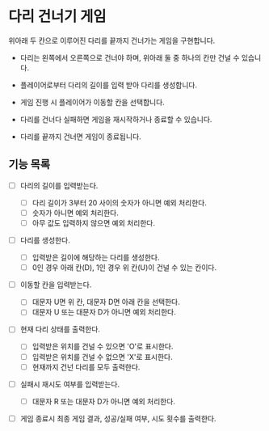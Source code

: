 # 다리 건너기 게임

위아래 두 칸으로 이루어진 다리를 끝까지 건너가는 게임을 구현합니다.

- 다리는 왼쪽에서 오른쪽으로 건너야 하며, 위아래 둘 중 하나의 칸만 건널 수 있습니다.

- 플레이어로부터 다리의 길이를 입력 받아 다리를 생성합니다.

- 게임 진행 시 플레이어가 이동할 칸을 선택합니다.

- 다리를 건너다 실패하면 게임을 재시작하거나 종료할 수 있습니다.

- 다리를 끝까지 건너면 게임이 종료됩니다.

## 기능 목록

- [ ] 다리의 길이를 입력받는다.

  - [ ] 다리 길이가 3부터 20 사이의 숫자가 아니면 예외 처리한다.
  - [ ] 숫자가 아니면 예외 처리한다.
  - [ ] 아무 값도 입력하지 않으면 예외 처리한다.

- [ ] 다리를 생성한다.

  - [ ] 입력받은 길이에 해당하는 다리를 생성한다.
  - [ ] 0인 경우 아래 칸(D), 1인 경우 위 칸(U)이 건널 수 있는 칸이다.

- [ ] 이동할 칸을 입력받는다.

  - [ ] 대문자 U면 위 칸, 대문자 D면 아래 칸을 선택한다.
  - [ ] 대문자 U 또는 대문자 D가 아니면 예외 처리한다.

- [ ] 현재 다리 상태를 출력한다.

  - [ ] 입력받은 위치를 건널 수 있으면 'O'로 표시한다.
  - [ ] 입력받은 위치를 건널 수 없으면 'X'로 표시한다.
  - [ ] 현재까지 건넌 다리를 모두 출력한다.

- [ ] 실패시 재시도 여부를 입력받는다.

  - [ ] 대문자 R 또는 대문자 D가 아니면 예외 처리한다.

- [ ] 게임 종료시 최종 게임 결과, 성공/실패 여부, 시도 횟수를 출력한다.
